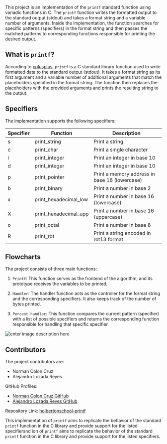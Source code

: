 This project is an implementation of the `printf` standard function using variadic functions in C. The `printf` function writes the formatted output to the standard output (stdout) and takes a format string and a variable number of arguments. Inside the implementation, the function searches for specific patterns (specifiers) in the format string and then passes the matched patterns to corresponding functions responsible for printing the desired output.

## What is `printf`?

According to [cplusplus](http://www.cplusplus.com/reference/cstdio/printf/), `printf` is a C standard library function used to write formatted data to the standard output (stdout). It takes a format string as its first argument and a variable number of additional arguments that match the placeholders specified in the format string. The function then replaces the placeholders with the provided arguments and prints the resulting string to the output.

## Specifiers

The implementation supports the following specifiers:

| Specifier | Function      | Description                                       |
|-----------|---------------|---------------------------------------------------|
| s         | print_string  | Print a string                                   |
| c         | print_char    | Print a single character                         |
| i         | print_integer | Print an integer in base 10                      |
| d         | print_integer | Print an integer in base 10                      |
| p         | print_pointer | Print a memory address in base 16 (lowercase)    |
| b         | print_binary  | Print a number in base 2                         |
| x         | print_hexadecimal_low | Print a number in base 16 (lowercase)      |
| X         | print_hexadecimal_upp | Print a number in base 16 (uppercase)    |
| o         | print_octal   | Print a number in base 8                         |
| R         | print_rot     | Print a string encoded in rot13 format           |

## Flowcharts

The project consists of three main functions:

1. `Printf`: This function serves as the frontend of the algorithm, and its prototype receives the variables to be printed.

2. `Handler`: The handler function acts as the controller for the format string and the corresponding specifiers. It also keeps track of the number of bytes printed.

3. `Percent handler`: This function compares the current pattern (specifier) with a list of possible specifiers and returns the corresponding function responsible for handling that specific specifier.



![enter image description here](https://i.imgur.com/a/gFJlGRw)

## Contributors

The project contributors are:

- Norman Colon Cruz
- Alejandro Lozada Reyes

GitHub Profiles:
- [Norman Colon Cruz GitHub](https://github.com/normancolon90)
- [Alejandro Lozada Reyes GitHub](https://github.com/AlexLozada32)

Repository Link: [holbertonschool-printf](https://github.com/normancolon90/holbertonschool-printf/)

This implementation of `printf` aims to replicate the behavior of the standard `printf` function in the C library and provide support for the listed specifiersnd 
ion of `printf` aims to replicate the behavior of the standard `printf` function in the C library and provide support for the listed specifiers.
